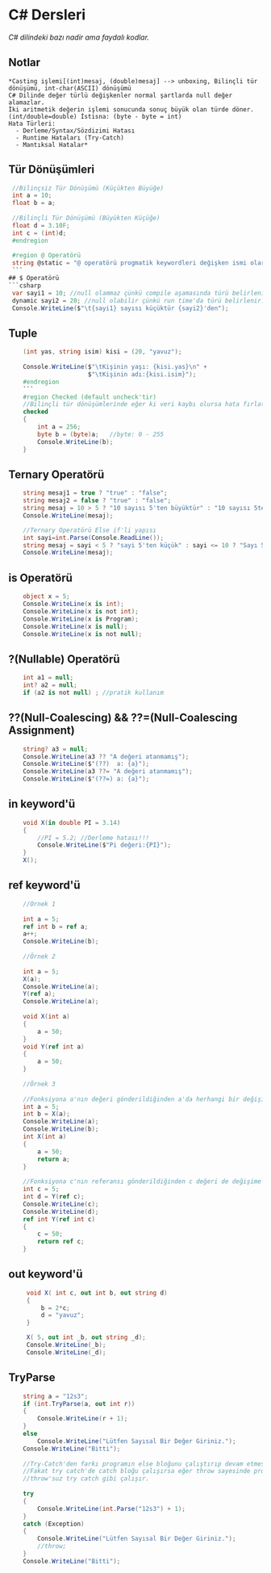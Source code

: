 ﻿# C# Dersleri

*C# dilindeki bazı nadir ama faydalı kodlar.*


   ## Notlar
    *Casting işlemi[(int)mesaj, (double)mesaj] --> unboxing, Bilinçli tür dönüşümü, int-char(ASCII) dönüşümü
    C# Dilinde değer türlü değişkenler normal şartlarda null değer alamazlar.
    İki aritmetik değerin işlemi sonucunda sonuç büyük olan türde döner. (int/double=double) İstisna: (byte - byte = int)
    Hata Türleri:
      - Derleme/Syntax/Sözdizimi Hatası
      - Runtime Hataları (Try-Catch)
      - Mantıksal Hatalar*
    
   ## Tür Dönüşümleri
   ```csharp
    //Bilinçsiz Tür Dönüşümü (Küçükten Büyüğe)
    int a = 10;
    float b = a;
    
    //Bilinçli Tür Dönüşümü (Büyükten Küçüğe)
    float d = 3.10F;
    int c = (int)d;
    #endregion
    
    #region @ Operatörü
    string @static = "@ operatörü progmatik keywordleri değişken ismi olarak kullanmayı sağlar";
    ```
   ## $ Operatörü
```csharp
    var sayi1 = 10; //null olammaz çünkü compile aşamasında türü belirlenir.
    dynamic sayi2 = 20; //null olabilir çünkü run time'da türü belirlenir.
    Console.WriteLine($"\t{sayi1} sayısı küçüktür {sayi2}'den");
```
    
## Tuple
```csharp
    (int yas, string isim) kisi = (20, "yavuz");
    
    Console.WriteLine($"\tKişinin yaşı: {kisi.yas}\n" +
                      $"\tKişinin adı:{kisi.isim}");
    #endregion
    ```
    #region Checked (default uncheck'tir)
    //Bilinçli tür dönüşümlerinde eğer ki veri kaybı olursa hata fırlatmaya yarar.
    checked
    {
        int a = 256;
        byte b = (byte)a;   //byte: 0 - 255
        Console.WriteLine(b);
    }
```
   ## Ternary Operatörü 
```csharp
    string mesaj1 = true ? "true" : "false";
    string mesaj2 = false ? "true" : "false";
    string mesaj = 10 > 5 ? "10 sayısı 5'ten büyüktür" : "10 sayısı 5ten küçüktür";
    Console.WriteLine(mesaj);

    //Ternary Operatörü Else if'li yapısı
    int sayi=int.Parse(Console.ReadLine());
    string mesaj = sayi < 5 ? "sayi 5'ten küçük" : sayi <= 10 ? "Sayı 5 ile 10 arasında" : "Sayı 10'dan büyük";
    Console.WriteLine(mesaj);
```    
    
   ## is Operatörü
```csharp
    object x = 5;
    Console.WriteLine(x is int);
    Console.WriteLine(x is not int);
    Console.WriteLine(x is Program);
    Console.WriteLine(x is null);
    Console.WriteLine(x is not null);
```
    
   ## ?(Nullable) Operatörü
```csharp
    int a1 = null;
    int? a2 = null;
    if (a2 is not null) ; //pratik kullanım
``` 
    
   ## ??(Null-Coalescing) && ??=(Null-Coalescing Assignment)
```csharp
    string? a3 = null;
    Console.WriteLine(a3 ?? "A değeri atanmamış");
    Console.WriteLine($"(??)  a: {a}");
    Console.WriteLine(a3 ??= "A değeri atanmamış");
    Console.WriteLine($"(??=) a: {a}");
```
    
   ## in keyword'ü
```csharp
    void X(in double PI = 3.14)
    {
        //PI = 5.2; //Derleme hatası!!!
        Console.WriteLine($"Pi değeri:{PI}");
    }
    X();
```
    
   ## ref keyword'ü
```csharp
    //Örnek 1
    
    int a = 5;
    ref int b = ref a;
    a++;
    Console.WriteLine(b);
    
    //Örnek 2
    
    int a = 5;
    X(a);
    Console.WriteLine(a);
    Y(ref a);
    Console.WriteLine(a);
    
    void X(int a)
    {
        a = 50;
    }
    void Y(ref int a)
    {
        a = 50;
    }
    
    //Örnek 3
    
    //Fonksiyona a'nın değeri gönderildiğinden a'da herhangi bir değişim olmadı.
    int a = 5;
    int b = X(a);
    Console.WriteLine(a);
    Console.WriteLine(b);
    int X(int a)
    {
        a = 50;
        return a;
    }
    
    //Fonksiyona c'nın referansı gönderildiğinden c değeri de değişime uğradı.
    int c = 5;
    int d = Y(ref c);
    Console.WriteLine(c);
    Console.WriteLine(d);
    ref int Y(ref int c)
    {
        c = 50;
        return ref c;
    }

```
   ## out keyword'ü
```csharp
	 void X( int c, out int b, out string d)
     {
         b = 2*c;
         d = "yavuz";
     }

     X( 5, out int _b, out string _d);
     Console.WriteLine(_b);
     Console.WriteLine(_d);
```
    
   ## TryParse
```csharp
    string a = "12s3";
    if (int.TryParse(a, out int r))
    {
        Console.WriteLine(r + 1);
    }
    else
        Console.WriteLine("Lütfen Sayısal Bir Değer Giriniz.");
    Console.WriteLine("Bitti");
    
    //Try-Catch'den farkı programın else bloğunu çalıştırıp devam etmesidir.
    //Fakat try catch'de catch bloğu çalışırsa eğer throw sayesinde program sonlanır.
    //throw'suz try catch gibi çalışır.
    
    try
    {
        Console.WriteLine(int.Parse("12s3") + 1);
    }
    catch (Exception)
    {
        Console.WriteLine("Lütfen Sayısal Bir Değer Giriniz.");
        //throw;
    }
    Console.WriteLine("Bitti");
   ```

